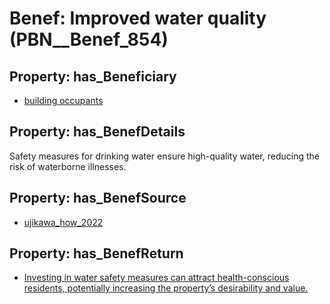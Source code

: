 # Benef: __Improved water quality__ (PBN__Benef_854)

## Property: has_Beneficiary

* [building occupants](../Stakeholder/PBN__Stakeholder_97)

## Property: has_BenefDetails

Safety measures for drinking water ensure high-quality water, reducing the risk of waterborne illnesses.

## Property: has_BenefSource

* [ujikawa_how_2022](../Article/PBN__Article_172)

## Property: has_BenefReturn

* [Investing in water safety measures can attract health-conscious residents, potentially increasing the property’s desirability and value.](../BenefReturn/PBN__BenefReturn_929)

